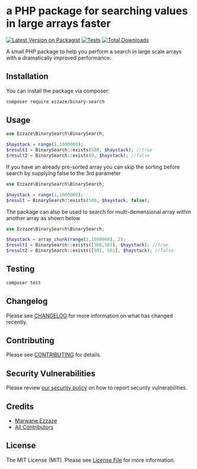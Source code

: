 # a PHP package for searching values in large arrays faster

[![Latest Version on Packagist](https://img.shields.io/packagist/v/ezzaze/binary-search.svg?style=flat-square)](https://packagist.org/packages/ezzaze/binary-search)
[![Tests](https://github.com/ezzaze/binary-search/actions/workflows/run-tests.yml/badge.svg?branch=main)](https://github.com/ezzaze/binary-search/actions/workflows/run-tests.yml)
[![Total Downloads](https://img.shields.io/packagist/dt/ezzaze/binary-search.svg?style=flat-square)](https://packagist.org/packages/ezzaze/binary-search)

A small PHP package to help you perform a search in large scale arrays with a dramatically improved performance.

## Installation

You can install the package via composer:

```bash
composer require ezzaze/binary-search
```

## Usage

```php
use Ezzaze\BinarySearch\BinarySearch;

$haystack = range(1,1000000);
$result1 = BinarySearch::exists(500, $haystack); //true
$result2 = BinarySearch::exists(0, $haystack); //false
```

If you have an already pre-sorted array you can skip the sorting before search by supplying false to the 3rd parameter
```php
use Ezzaze\BinarySearch\BinarySearch;

$haystack = range(1,1000000);
$result = BinarySearch::exists(500, $haystack, false);
```

The package can also be used to search for multi-demensional array within another array as shown below
```php
use Ezzaze\BinarySearch\BinarySearch;

$haystack = array_chunk(range(1,1000000), 2);
$result1 = BinarySearch::exists([500,501], $haystack); //true
$result2 = BinarySearch::exists([501, 502], $haystack); //false
```

## Testing

```bash
composer test
```

## Changelog

Please see [CHANGELOG](CHANGELOG.md) for more information on what has changed recently.

## Contributing

Please see [CONTRIBUTING](https://github.com/spatie/.github/blob/main/CONTRIBUTING.md) for details.

## Security Vulnerabilities

Please review [our security policy](../../security/policy) on how to report security vulnerabilities.

## Credits

- [Marwane Ezzaze](https://github.com/ezzaze)
- [All Contributors](../../contributors)

## License

The MIT License (MIT). Please see [License File](LICENSE.md) for more information.
